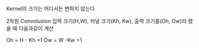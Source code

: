 
Kernel의 크기는 어디서든 변하지 않는다

2차원 Convolusion
입력 크기(H,W),  커널 크기(Kh, Kw), 출력 크기를(Oh, Ow)라 했을 때 다음과같이 계산

Oh  = H - Kh +1
Ow = W -Kw +1
